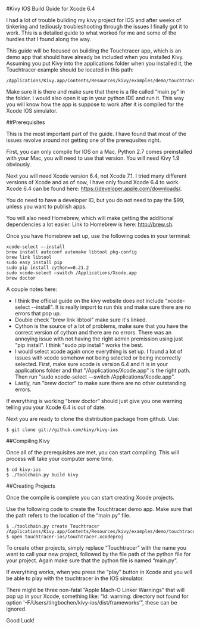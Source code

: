 ﻿#Kivy IOS Build Guide for Xcode 6.4

I had a lot of trouble building my kivy project for IOS and after weeks of tinkering and tediously troubleshooting through the issues I finally got it to work. This is a detailed guide to what worked for me and some of the hurdles that I found along the way.

This guide will be focused on building the Touchtracer app, which is an demo app that should have already be included when you installed Kivy. Assuming you put Kivy into the applications folder when you installed it, the Touchtracer example should be located in this path: 

```
/Applications/Kivy.app/Contents/Resources/kivy/examples/demo/touchtracer
```

Make sure it is there and make sure that there is a file called “main.py” in the folder. I would also open it up in your python IDE and run it. This way you will know how the app is suppose to work after it is compiled for the Xcode IOS simulator.

##Prerequisites

This is the most important part of the guide. I have found that most of the issues revolve around not getting one of the prerequsites right.

First, you can only compile for IOS on a Mac. Python 2.7 comes preinstalled with your Mac, you will need to use that version. You will need Kivy 1.9 obviously. 

Next you will need Xcode version 6.4, not Xcode 7.1. I tried many different versions of Xcode and as of now, I have only found Xcode 6.4 to work. Xcode 6.4 can be found here: https://developer.apple.com/downloads/. 

You do need to have a developer ID, but you do not need to pay the $99, unless you want to publish apps.

You will also need Homebrew, which will make getting the additional dependencies a lot easier. Link to Homebrew is here: http://brew.sh.

Once you have Homebrew set up, use the following codes in your terminal:

```
xcode-select —-install 
brew install autoconf automake libtool pkg-config 
brew link libtool 
sudo easy_install pip 
sudo pip install cython==0.21.2
sudo xcode-select —switch /Applications/Xcode.app
brew doctor
```

A couple notes here: 
* I think the official guide on the kivy website does not include "xcode-select --install". It is really import to run this and make sure there are no errors that pop up.
* Double check "brew link libtool" make sure it's linked.
* Cython is the source of a lot of problems, make sure that you have the correct version of cython and there are no errors. There was an annoying issue with not having the right admin premission using just "pip install". I think "sudo pip install" works the best. 
* I would select xcode again once everything is set up. I found a lot of issues with xcode somehow not being selected or being incorrectly selected. First, make sure xcode is version 6.4 and it is in your applications folder and that "/Applications/Xcode.app" is the right path. Then run "sudo xcode-select —switch /Applications/Xcode.app". 
* Lastly, run "brew doctor" to make sure there are no other outstanding errors.

If everything is working “brew doctor” should just give you one warning telling you your Xcode 6.4 is out of date.

Next you are ready to clone the distribution package from github. Use:

```
$ git clone git://github.com/kivy/kivy-ios
```

##Compiling Kivy

Once all of the prerequisites are met, you can start compiling. This will process will take your computer some time.  

```
$ cd kivy-ios
$ ./toolchain.py build kivy
```

##Creating Projects

Once the compile is complete you can start creating Xcode projects. 

Use the following code to create the Touchtracer demo app. Make sure that the path refers to the location of the “main.py” file. 

```
$ ./toolchain.py create Touchtracer /Applications/Kivy.app/Contents/Resources/kivy/examples/demo/touchtracer
$ open touchtracer-ios/touchtracer.xcodeproj
```

To create other projects, simply replace “Touchtracer” with the name you want to call your new project, followed by the file path of the python file for your project. Again make sure that the python file is named “main.py”.

If everything works, when you press the “play” button in Xcode and you will be able to play with the touchtracer in the IOS simulator. 

There might be three non-fatal “Apple Mach-O Linker Warnings” that will pop up in your Xcode, something like: “ld: warning: directory not found for option '-F/Users/tingbochen/kivy-ios/dist/frameworks’”, these can be ignored. 

Good Luck!

